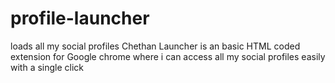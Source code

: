 # profile-launcher
loads all my social profiles 
Chethan Launcher is an basic HTML coded extension for Google chrome 
where i can access all my social profiles easily with a single click
